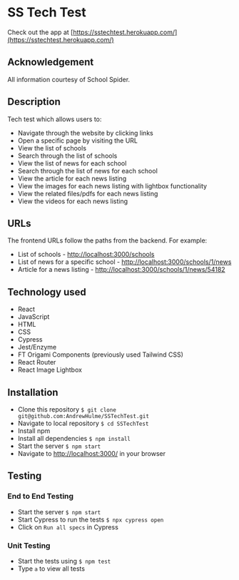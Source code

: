 # SS Tech Test

Check out the app at [https://sstechtest.herokuapp.com/](https://sstechtest.herokuapp.com/)

## Acknowledgement

All information courtesy of School Spider.

## Description
Tech test which allows users to:
* Navigate through the website by clicking links
* Open a specific page by visiting the URL
* View the list of schools
* Search through the list of schools
* View the list of news for each school
* Search through the list of news for each school
* View the article for each news listing
* View the images for each news listing with lightbox functionality
* View the related files/pdfs for each news listing
* View the videos for each news listing

## URLs
The frontend URLs follow the paths from the backend. For example:
* List of schools - [http://localhost:3000/schools](http://localhost:3000/schools)
* List of news for a specific school - [http://localhost:3000/schools/1/news](http://localhost:3000/schools/1/news)
* Article for a news listing - [http://localhost:3000/schools/1/news/54182](http://localhost:3000/schools/1/news/54182)

## Technology used
* React
* JavaScript
* HTML
* CSS
* Cypress
* Jest/Enzyme
* FT Origami Components (previously used Tailwind CSS)
* React Router
* React Image Lightbox

## Installation

- Clone this repository
  `$ git clone git@github.com:AndrewHulme/SSTechTest.git`
- Navigate to local repository
  `$ cd SSTechTest`
- Install npm
- Install all dependencies
  `$ npm install`
- Start the server
  `$ npm start`
- Navigate to [http://localhost:3000/](http://localhost:3000/) in your browser

## Testing

### End to End Testing

- Start the server
  `$ npm start`
- Start Cypress to run the tests
  `$ npx cypress open`
- Click on `Run all specs` in Cypress

### Unit Testing

- Start the tests using `$ npm test`
- Type `a` to view all tests


